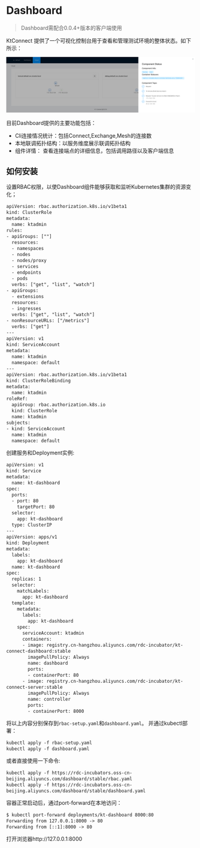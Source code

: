 Dashboard
====

> Dashboard需配合0.0.4+版本的客户端使用

KtConnect 提供了一个可视化控制台用于查看和管理测试环境的整体状态。如下所示：

![](../../media/guide/kt-dashboard.png)

目前Dashboard提供的主要功能包括：

* Cli连接情况统计：包括Connect,Exchange,Mesh的连接数
* 本地联调拓扑结构：以服务维度展示联调拓扑结构
* 组件详情： 查看连接端点的详细信息，包括调用路径以及客户端信息

## 如何安装

设置RBAC权限，以使Dashboard组件能够获取和监听Kubernetes集群的资源变化；

```
apiVersion: rbac.authorization.k8s.io/v1beta1
kind: ClusterRole
metadata:
  name: ktadmin
rules:
- apiGroups: [""]
  resources:
  - namespaces
  - nodes
  - nodes/proxy
  - services
  - endpoints
  - pods
  verbs: ["get", "list", "watch"]
- apiGroups:
  - extensions
  resources:
  - ingresses
  verbs: ["get", "list", "watch"]
- nonResourceURLs: ["/metrics"]
  verbs: ["get"]
---
apiVersion: v1
kind: ServiceAccount
metadata:
  name: ktadmin
  namespace: default
---
apiVersion: rbac.authorization.k8s.io/v1beta1
kind: ClusterRoleBinding
metadata:
  name: ktadmin
roleRef:
  apiGroup: rbac.authorization.k8s.io
  kind: ClusterRole
  name: ktadmin
subjects:
- kind: ServiceAccount
  name: ktadmin
  namespace: default
```

创建服务和Deployment实例:

```
apiVersion: v1
kind: Service
metadata:
  name: kt-dashboard
spec:
  ports:
  - port: 80
    targetPort: 80
  selector:
    app: kt-dashboard
  type: ClusterIP
---
apiVersion: apps/v1
kind: Deployment
metadata:
  labels:
    app: kt-dashboard
  name: kt-dashboard
spec:
  replicas: 1
  selector:
    matchLabels:
      app: kt-dashboard
  template:
    metadata:
      labels:
        app: kt-dashboard
    spec:
      serviceAccount: ktadmin
      containers:
      - image: registry.cn-hangzhou.aliyuncs.com/rdc-incubator/kt-connect-dashboard:stable
        imagePullPolicy: Always
        name: dashboard
        ports:
        - containerPort: 80
      - image: registry.cn-hangzhou.aliyuncs.com/rdc-incubator/kt-connect-server:stable
        imagePullPolicy: Always
        name: controller
        ports:
        - containerPort: 8000
```

将以上内容分别保存到`rbac-setup.yaml`和`dashboard.yaml`。 并通过kubectl部署：

```
kubectl apply -f rbac-setup.yaml
kubectl apply -f dashboard.yaml
```

或者直接使用一下命令: 

```
kubectl apply -f https://rdc-incubators.oss-cn-beijing.aliyuncs.com/dashboard/stable/rbac.yaml
kubectl apply -f https://rdc-incubators.oss-cn-beijing.aliyuncs.com/dashboard/stable/dashboard.yaml
```


容器正常启动后，通过port-forward在本地访问：

```
$ kubectl port-forward deployments/kt-dashboard 8000:80   
Forwarding from 127.0.0.1:8000 -> 80
Forwarding from [::1]:8000 -> 80
```

打开浏览器http://127.0.0.1:8000